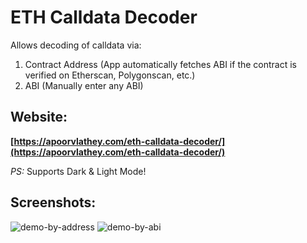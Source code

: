# ETH Calldata Decoder

Allows decoding of calldata via:

1. Contract Address (App automatically fetches ABI if the contract is verified on Etherscan, Polygonscan, etc.)
2. ABI (Manually enter any ABI)

## Website:

**[https://apoorvlathey.com/eth-calldata-decoder/](https://apoorvlathey.com/eth-calldata-decoder/)**

_PS:_ Supports Dark & Light Mode!

## Screenshots:

![demo-by-address](./.github/demo-by-address.png)
![demo-by-abi](./.github/demo-by-abi.png)
